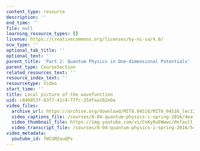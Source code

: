 ```yaml
---
content_type: resource
description: ''
end_time: ''
file: null
learning_resource_types: []
license: https://creativecommons.org/licenses/by-nc-sa/4.0/
ocw_type: ''
optional_tab_title: ''
optional_text: ''
parent_title: 'Part 2: Quantum Physics in One-dimensional Potentials'
parent_type: CourseSection
related_resources_text: ''
resource_index_text: ''
resourcetype: Video
start_time: ''
title: Local picture of the wavefunction
uid: c84b853f-83f7-41c4-77fc-25dfaa182eba
video_files:
  archive_url: https://archive.org/download/MIT8.04S16/MIT8_04S16_lec12_s5_300k.mp4
  video_captions_file: /courses/8-04-quantum-physics-i-spring-2016/4eaf9aff4a6b53dba57aa2285405af64_fWCGM2auQPs.vtt
  video_thumbnail_file: https://img.youtube.com/vi/CnKy8uEWwwc/default.jpg
  video_transcript_file: /courses/8-04-quantum-physics-i-spring-2016/5464ebaaf3caed50c3f66a67974bde76_fWCGM2auQPs.pdf
video_metadata:
  youtube_id: fWCGM2auQPs
---
```

